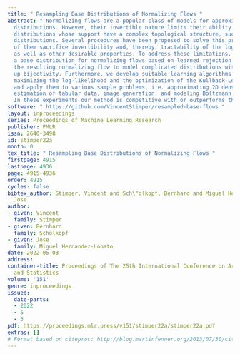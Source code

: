 ```yaml
---
title: " Resampling Base Distributions of Normalizing Flows "
abstract: " Normalizing flows are a popular class of models for approximating probability
  distributions. However, their invertible nature limits their ability to model target
  distributions whose support have a complex topological structure, such as Boltzmann
  distributions. Several procedures have been proposed to solve this problem but many
  of them sacrifice invertibility and, thereby, tractability of the log-likelihood
  as well as other desirable properties. To address these limitations, we introduce
  a base distribution for normalizing flows based on learned rejection sampling, allowing
  the resulting normalizing flow to model complicated distributions without giving
  up bijectivity. Furthermore, we develop suitable learning algorithms using both
  maximizing the log-likelihood and the optimization of the Kullback-Leibler divergence,
  and apply them to various sample problems, i.e. approximating 2D densities, density
  estimation of tabular data, image generation, and modeling Boltzmann distributions.
  In these experiments our method is competitive with or outperforms the baselines. "
software: " https://github.com/VincentStimper/resampled-base-flows "
layout: inproceedings
series: Proceedings of Machine Learning Research
publisher: PMLR
issn: 2640-3498
id: stimper22a
month: 0
tex_title: " Resampling Base Distributions of Normalizing Flows "
firstpage: 4915
lastpage: 4936
page: 4915-4936
order: 4915
cycles: false
bibtex_author: Stimper, Vincent and Sch\"olkopf, Bernhard and Miguel Hernandez-Lobato,
  Jose
author:
- given: Vincent
  family: Stimper
- given: Bernhard
  family: Schölkopf
- given: Jose
  family: Miguel Hernandez-Lobato
date: 2022-05-03
address:
container-title: Proceedings of The 25th International Conference on Artificial Intelligence
  and Statistics
volume: '151'
genre: inproceedings
issued:
  date-parts:
  - 2022
  - 5
  - 3
pdf: https://proceedings.mlr.press/v151/stimper22a/stimper22a.pdf
extras: []
# Format based on citeproc: http://blog.martinfenner.org/2013/07/30/citeproc-yaml-for-bibliographies/
---
```

